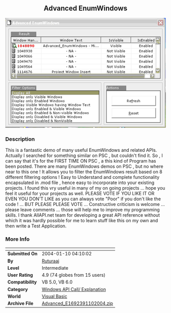 ﻿<div align="center">

## Advanced EnumWindows

<img src="PIC200411049377577.gif">
</div>

### Description

This is a fantastic demo of many useful EnumWindows and related APIs. Actually I searched for something similar on PSC , but couldn't find it. So , I can say that it's for the FIRST TIME ON PSC , a this kind of Program has been posted. There are many EnumWindows demos on PSC , but no where near to this one ! It allows you to filter the EnumWindows result based on 8 different filtering options ! Easy to Understand and complete functionality encapsulated in .mod file , hence easy to incorporate into your existing projects. I found this vry useful in many of my on going projects ... hope you feel it useful for your projects as well. PLEASE VOTE IF YOU LIKE IT	OR EVEN YOU DON'T LIKE as you can always vote "Poor" if you don't like the code ! ... BUT PLEASE PLEASE VOTE ... Constructive criticism is welcome ... please leave comments ... those will help me to improve my programming skills. I thank AllAPI.net team for developing a great API reference without which it was hardly possible for me to learn stuff like this on my own and then write a Test Application.
 
### More Info
 


<span>             |<span>
---                |---
**Submitted On**   |2004-01-10 04:10:02
**By**             |[Ruturaaj](https://github.com/Planet-Source-Code/PSCIndex/blob/master/ByAuthor/ruturaaj.md)
**Level**          |Intermediate
**User Rating**    |4.9 (74 globes from 15 users)
**Compatibility**  |VB 5\.0, VB 6\.0
**Category**       |[Windows API Call/ Explanation](https://github.com/Planet-Source-Code/PSCIndex/blob/master/ByCategory/windows-api-call-explanation__1-39.md)
**World**          |[Visual Basic](https://github.com/Planet-Source-Code/PSCIndex/blob/master/ByWorld/visual-basic.md)
**Archive File**   |[Advanced\_E1692391102004\.zip](https://github.com/Planet-Source-Code/ruturaaj-advanced-enumwindows__1-50895/archive/master.zip)








